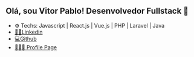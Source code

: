 ## Olá, sou Vitor Pablo! Desenvolvedor Fullstack 👋

* ⚙ Techs: Javascript | React.js | Vue.js | PHP | Laravel | Java
* [🤝🏽Linkedin](https://www.linkedin.com/in/vitorp-melo)
* [💻Github](https://github.com/Vitor-Melo)
* [🙋🏽‍♂️ Profile Page](https://vitor-melo.github.io/profile/)
